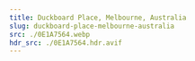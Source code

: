 ```yaml
---
title: Duckboard Place, Melbourne, Australia
slug: duckboard-place-melbourne-australia
src: ./0E1A7564.webp
hdr_src: ./0E1A7564.hdr.avif
---
```

